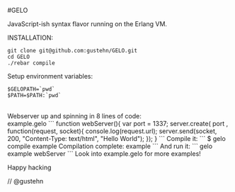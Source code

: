 #GELO

JavaScript-ish syntax flavor running on the Erlang VM.

INSTALLATION:<br>
```
git clone git@github.com:gustehn/GELO.git
cd GELO
./rebar compile
```
Setup environment variables:
```
$GELOPATH=`pwd`
$PATH=$PATH:`pwd`
```
<br>
Webserver up and spinning in 8 lines of code:<br>
example.gelo
```
function webServer(){
    var port = 1337;
    server.create( port
                   , function(request, socket){
                         console.log(request.url);
                         server.send(socket, 200, "Content-Type: text/html", "Hello World");
                  });
}
```
Compile it:
```
$ gelo compile example
Compilation complete: example
```
And run it:
```
gelo example webServer
```
Look into example.gelo for more examples!

Happy hacking

//
@gustehn
